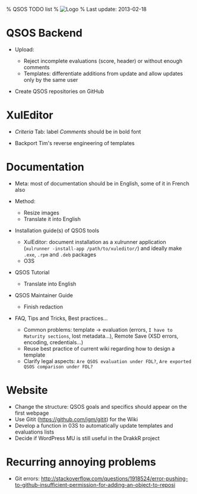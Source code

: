 % QSOS TODO list
% ![Logo](Images/QSOS.png)
% Last update: 2013-02-18

# QSOS Backend

* Upload: 
    + Reject incomplete evaluations (score, header) or without enough comments
    + Templates: differentiate additions from update and allow updates only by the same user

* Create QSOS repositories on GitHub

# XulEditor

* _Criteria_ Tab: label _Comments_ should be in bold font

* Backport Tim's reverse engineering of templates

# Documentation

* Meta: most of documentation should be in English, some of it in French also

* Method:
    + Resize images
    + Translate it into English

* Installation guide(s) of QSOS tools
    + XulEditor: document installation as a xulrunner application (`xulrunner -install-app /path/to/xuleditor/`) and ideally make `.exe`, `.rpm` and `.deb` packages
    + O3S

* QSOS Tutorial
    + Translate into English

* QSOS Maintainer Guide
    + Finish redaction

* FAQ, Tips and Tricks, Best practices...
    + Common problems: template -> evaluation (errors, `I have to Maturity sections`, lost metadata...), Remote Save (XSD errors, encoding, credentials...)
    + Reuse best practice of current wiki regarding how to design a template
    + Clarify legal aspects: `Are QSOS evaluation under FDL?`, `Are exported QSOS comparison under FDL?`

# Website

* Change the structure: QSOS goals and specifics should appear on the first webpage
* Use Gitit (<https://github.com/jgm/gitit>) for the Wiki
* Develop a function in 03S to automatically update templates and evaluations lists
* Decide if WordPress MU is still useful in the DrakkR project

# Recurring annoying problems

* Git errors: <http://stackoverflow.com/questions/1918524/error-pushing-to-github-insufficient-permission-for-adding-an-object-to-reposi>

